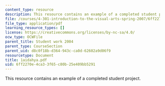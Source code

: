 ```yaml
---
content_type: resource
description: This resource contains an example of a completed student project.
file: /courses/4-301-introduction-to-the-visual-arts-spring-2007/6ff2270e4ca33f65c80b25e409bb5291_1aidahya.pdf
file_type: application/pdf
learning_resource_types: []
license: https://creativecommons.org/licenses/by-nc-sa/4.0/
ocw_type: OCWFile
parent_title: Student work 2004
parent_type: CourseSection
parent_uid: d8c0f18b-d364-943c-ca0d-62602a9d06f9
resourcetype: Document
title: 1aidahya.pdf
uid: 6ff2270e-4ca3-3f65-c80b-25e409bb5291
---
```

This resource contains an example of a completed student project.